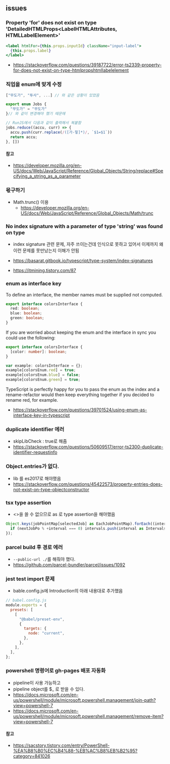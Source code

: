 ## issues

### Property 'for' does not exist on type 'DetailedHTMLProps<LabelHTMLAttributes<HTMLLabelElement>, HTMLLabelElement>'

```jsx
<label htmlFor={this.props.inputId} className="input-label">
  {this.props.label}
</label>
```

- https://stackoverflow.com/questions/39187722/error-ts2339-property-for-does-not-exist-on-type-htmlpropshtmllabelelement

### 직업을 enum에 맞게 수정

```ts
["무도가", "투사", ...] // 와 같은 상황이 있었음

export enum Jobs {
  "무도가" = "무도가"
}// 와 같이 변경해야 했기 때문에

// RunJS에서 다음과 같이 출력해서 복붙함
jobs.reduce((accu, curr) => {
  accu.push(curr.replace(/([가-힣]*)/, `$1=$1`))
  return accu;
}, [])
```

#### 참고

- https://developer.mozilla.org/en-US/docs/Web/JavaScript/Reference/Global_Objects/String/replace#Specifying_a_string_as_a_parameter

### 몫구하기

- Math.trunc() 이용
  - https://developer.mozilla.org/en-US/docs/Web/JavaScript/Reference/Global_Objects/Math/trunc

### No index signature with a parameter of type 'string' was found on type

- index signature 관련 문제, 자주 쓰이는건데 인식으로 못하고 있어서 이제까지 왜 이런 문제를 못만났는지 이해가 안됨

- https://basarat.gitbook.io/typescript/type-system/index-signatures
- https://itmining.tistory.com/87

### enum as interface key

To define an interface, the member names must be supplied not computed.

```ts
export interface colorsInterface {
  red: boolean;
  blue: boolean;
  green: boolean;
}
```

If you are worried about keeping the enum and the interface in sync you could use the following:

```ts
export interface colorsInterface {
  [color: number]: boolean;
}

var example: colorsInterface = {};
example[colorsEnum.red] = true;
example[colorsEnum.blue] = false;
example[colorsEnum.green] = true;
```

TypeScript is perfectly happy for you to pass the enum as the index and a rename-refactor would then keep everything together if you decided to rename red, for example.

- https://stackoverflow.com/questions/39701524/using-enum-as-interface-key-in-typescript

### duplicate identifier 에러

- skipLibCheck : true로 해줌
- https://stackoverflow.com/questions/50609517/error-ts2300-duplicate-identifier-requestinfo

### Object.entries가 없다.

- lib 를 es2017로 해야했음
- https://stackoverflow.com/questions/45422573/property-entries-does-not-exist-on-type-objectconstructor

### tsx type assertion

- <>을 쓸 수 없으므로 as 로 type assertion을 해야했음

```ts
Object.keys(jobPointMap[selectedJob] as EachJobPointMap).forEach((interval) => {
  if (nextJobPo % +interval === 0) intervals.push(interval as Intervals);
});
```

### parcel build 후 경로 에러

- `--public-url ./`를 해줘야 했다.
- https://github.com/parcel-bundler/parcel/issues/1092

### jest test import 문제

- bable.config.js에 Introduction의 아래 내용대로 추가했음

```js
// babel.config.js
module.exports = {
  presets: [
    [
      "@babel/preset-env",
      {
        targets: {
          node: "current",
        },
      },
    ],
  ],
};
```

### powershell 명령어로 gh-pages 배포 자동화

- pipeline이 사용 가능하고
- pipeline object를 \$\_ 로 받을 수 있다.
- https://docs.microsoft.com/en-us/powershell/module/microsoft.powershell.management/join-path?view=powershell-7
- https://docs.microsoft.com/en-us/powershell/module/microsoft.powershell.management/remove-item?view=powershell-7

#### 참고

- https://sacstory.tistory.com/entry/PowerShell-%EA%B8%B0%EC%B4%88-%EB%AC%B8%EB%B2%95?category=841026
